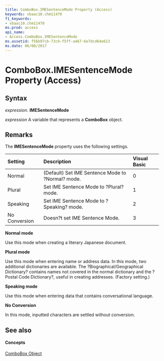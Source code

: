 ```yaml
---
title: ComboBox.IMESentenceMode Property (Access)
keywords: vbaac10.chm11470
f1_keywords:
- vbaac10.chm11470
ms.prod: access
api_name:
- Access.ComboBox.IMESentenceMode
ms.assetid: f56b97cb-73c9-f5ff-a467-6e7dcd64e613
ms.date: 06/08/2017
---
```



# ComboBox.IMESentenceMode Property (Access)





## Syntax

 _expression_. **IMESentenceMode**

 _expression_ A variable that represents a **ComboBox** object.


## Remarks

The **IMESentenceMode** property uses the following settings.



|**Setting**|**Description**|**Visual Basic**|
|:-----|:-----|:-----|
|Normal|(Default) Set IME Sentence Mode to ?Normal? mode.|0|
|Plural|Set IME Sentence Mode to ?Plural? mode.|1|
|Speaking|Set IME Sentence Mode to ?Speaking? mode.|2|
|No Conversion|Doesn?t set IME Sentence Mode.|3|
 **Normal mode**

Use this mode when creating a literary Japanese document.

 **Plural mode**

Use this mode when entering name or address data. In this mode, two additional dictionaries are available. The ?Biographical/Geographical Dictionary? contains names not covered in the normal dictionary and the ?Postal Code Dictionary?, useful in creating addresses. (Factory setting.)

 **Speaking mode**

Use this mode when entering data that contains conversational language.

 **No Conversion**

In this mode, inputted characters are settled without conversion.


## See also


#### Concepts


[ComboBox Object](combobox-object-access.md)

